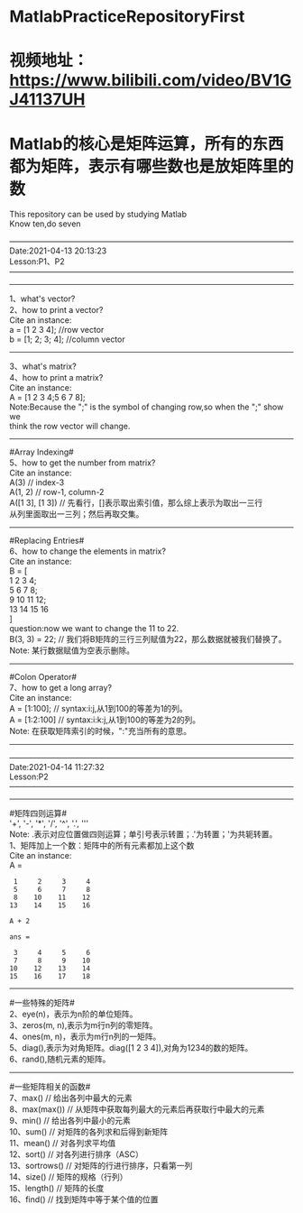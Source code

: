# MatlabPracticeRepositoryFirst  
# 视频地址：https://www.bilibili.com/video/BV1GJ41137UH  
# Matlab的核心是矩阵运算，所有的东西都为矩阵，表示有哪些数也是放矩阵里的数  
This repository can be used by studying Matlab  
Know ten,do seven  

————————————————————————————————————  
Date:2021-04-13 20:13:23  
Lesson:P1、P2  
————————————————————————————————————  
************************************************************************  
1、what's vector?  
2、how to print a vector?  
Cite an instance:  
    a = [1 2 3 4]; //row vector  
    b = [1; 2; 3; 4]; //column vector  
************************************************************************  
3、what's matrix?  
4、how to print a matrix?  
Cite an instance:  
    A = [1 2 3 4;5 6 7 8];  
Note:Because the ";" is the symbol of changing row,so when the ";" show we   
think the row vector will change.  
************************************************************************  
#Array Indexing#  
5、how to get the number from matrix?  
Cite an instance:  
    A(3)    // index-3  
    A(1, 2) // row-1, column-2  
    A([1 3], [1 3]) // 先看行，[]表示取出索引值，那么综上表示为取出一三行  
从列里面取出一三列；然后再取交集。  
************************************************************************  
#Replacing Entries#  
6、how to change the elements in matrix?  
Cite an instance:  
    B = [  
            1 2 3 4;  
            5 6 7 8;  
            9 10 11 12;  
            13 14 15 16  
        ]  
question:now we want to change the 11 to 22.  
    B(3, 3) = 22;   // 我们将B矩阵的三行三列赋值为22，那么数据就被我们替换了。  
Note: 某行数据赋值为空表示删除。  
************************************************************************  
#Colon Operator#  
7、how to get a long array?  
Cite an instance:  
    A = [1:100];    // syntax:i:j,从1到100的等差为1的列。  
    A = [1:2:100]   // syntax:i:k:j,从1到100的等差为2的列。  
Note: 在获取矩阵索引的时候，":"充当所有的意思。  
************************************************************************  

————————————————————————————————————  
Date:2021-04-14 11:27:32  
Lesson:P2  
————————————————————————————————————  
************************************************************************  
#矩阵四则运算#  
'+', '-', '*', '/', '^', '.', '''  
Note: .表示对应位置做四则运算；单引号表示转置；.'为转置；'为共轭转置。  
1、矩阵加上一个数：矩阵中的所有元素都加上这个数  
Cite an instance:  
    A =  

     1     2     3     4  
     5     6     7     8  
     8    10    11    12  
    13    14    15    16  
    
    A + 2  
    
    ans =  

     3     4     5     6  
     7     8     9    10  
    10    12    13    14  
    15    16    17    18  
************************************************************************  
#一些特殊的矩阵#  
2、eye(n)，表示为n阶的单位矩阵。  
3、zeros(m, n),表示为m行n列的零矩阵。  
4、ones(m, n)，表示为m行n列的一矩阵。  
5、diag(),表示为对角矩阵。diag([1 2 3 4]),对角为1234的数的矩阵。  
6、rand(),随机元素的矩阵。  
************************************************************************  
#一些矩阵相关的函数#  
7、max() // 给出各列中最大的元素  
8、max(max())    // 从矩阵中获取每列最大的元素后再获取行中最大的元素  
9、min() // 给出各列中最小的元素  
10、sum()    // 对矩阵的各列求和后得到新矩阵  
11、mean()   // 对各列求平均值  
12、sort()   // 对各列进行排序（ASC）  
13、sortrows()   // 对矩阵的行进行排序，只看第一列  
14、size()   // 矩阵的规格（行列）  
15、length() // 矩阵的长度  
16、find()   // 找到矩阵中等于某个值的位置  